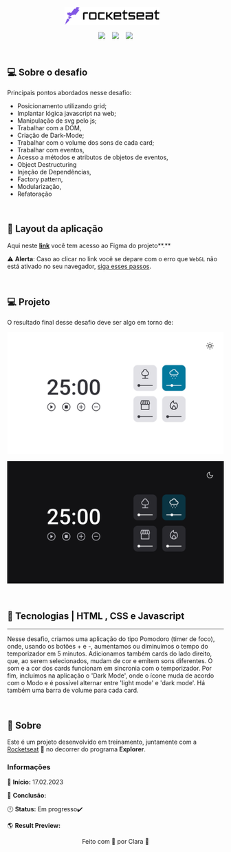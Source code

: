 <div align="center">
<img width="220px" src="https://raw.githubusercontent.com/Rocketseat/awesome/master/assets/logo_rocketseat.png" alt="">&nbsp;&nbsp;&nbsp;
<img width="150px" src="https://www.rocketseat.com.br/_next/image?url=%2Fassets%2Flogos%2Fexplorer.svg&w=256&q=75"  alt="">
<br>
<p align="center">
<img src="https://img.shields.io/github/last-commit/Clara-Pacheco/FocusTimer2.0-DarkMode"/>&nbsp;&nbsp;&nbsp;
<img src="https://img.shields.io/github/repo-size/Clara-Pacheco/FocusTimer2.0-DarkMode"/>&nbsp;&nbsp;&nbsp;
<img src="https://img.shields.io/github/languages/count/Clara-Pacheco/FocusTimer2.0-DarkMode"/>



</div>

<br>

## 💻 Sobre o desafio

Principais pontos abordados nesse desafio:

- Posicionamento utilizando grid;
- Implantar lógica javascript na web;
- Manipulação de svg pelo js;
- Trabalhar com a DOM,
- Criação de Dark-Mode;
- Trabalhar com o volume dos sons de cada card;
- Trabalhar com eventos,
- Acesso a métodos e atributos de objetos de eventos,
- Object Destructuring
- Injeção de Dependências,
- Factory pattern,
- Modularização,
- Refatoração

<br>

## 📕 Layout da aplicação  

Aqui neste **[link](https://www.figma.com/file/i0NrFLRzyE9nitftcCaC9N/Stage-05---Dark-Mode-FocusTimer-(Copy)?node-id=0%3A1&t=YPJcCCJ1uFxPEmKm-0)**  você tem acesso ao Figma do projeto**.** 

⚠️ **Alerta**: Caso ao clicar no link você se depare com o erro que `WebGL` não está ativado no seu navegador, [siga esses passos](https://help.figma.com/hc/en-us/articles/360039828614#Enable_WebGL).  

<br>

## 💻 Projeto

O resultado final desse desafio deve ser algo em torno de:

![Project´s preview](https://github.com/Clara-Pacheco/FocusTimer2.0-DarkMode/blob/main/assets/project-preview/Light%20Mode.png)  

![Project´s preview](https://github.com/Clara-Pacheco/FocusTimer2.0-DarkMode/blob/main/assets/project-preview/Dark%20Mode.png)  

<br>

## 🧪 Tecnologias | HTML , CSS e Javascript
---
Nesse desafio, criamos uma aplicação do tipo Pomodoro (timer de foco), onde, usando os botões + e -, aumentamos ou diminuímos o tempo do temporizador em 5 minutos. Adicionamos também cards do lado direito, que, ao serem selecionados, mudam de cor e emitem sons diferentes. O som e a cor dos cards funcionam em sincronia com o temporizador. Por fim, incluímos na aplicação o 'Dark Mode', onde o ícone muda de acordo com o Modo e é possível alternar entre 'light mode' e 'dark mode'. Há também uma barra de volume para cada card.

<br>

##  📕 Sobre  

<p>Este é um projeto desenvolvido em treinamento, juntamente com a 
<a  href="https://www.rocketseat.com.br">Rocketseat</a> 🚀  
no decorrer do programa <b>Explorer</b>.  

<br>

### Informações  

📅 **Início:** 17.02.2023

📅 **Conclusão:** 

🕛 **Status:** Em progresso✔️

🌎 **Result Preview:** 

<div align="center">
Feito com 💜 por Clara 🚀
</div>
</p>
